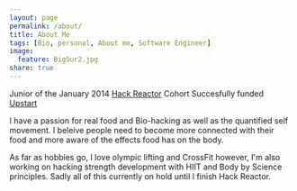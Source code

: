 ```yaml
---
layout: page
permalink: /about/
title: About Me
tags: [Bio, personal, About me, Software Engineer]
image:
  feature: BigSur2.jpg
share: true
---
```

Junior of the January 2014 [Hack Reactor](http://www.hackreactor.com/) Cohort
Succesfully funded [Upstart](https://www.upstart.com/upstarts/kwyn-alice-meagher)

I have a passion for real food and Bio-hacking as well as the quantified self movement. I beleive people need to become more connected with their food and more aware of the effects food has on the body.

As far as hobbies go, I love olympic lifting and CrossFit however, I'm also working on hacking strength development with HIIT and Body by Science principles. Sadly all of this currently on hold until I finish Hack Reactor. 